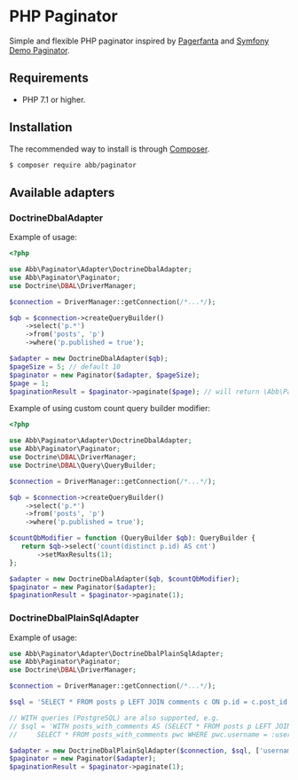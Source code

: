 # PHP Paginator

Simple and flexible PHP paginator inspired by [Pagerfanta](https://github.com/BabDev/Pagerfanta)
and [Symfony Demo Paginator](https://github.com/symfony/demo/blob/master/src/Pagination/Paginator.php).

## Requirements

* PHP 7.1 or higher.

## Installation

The recommended way to install is through [Composer](http://getcomposer.org).

```bash
$ composer require abb/paginator
```

## Available adapters

### DoctrineDbalAdapter

Example of usage:

```php
<?php

use Abb\Paginator\Adapter\DoctrineDbalAdapter;
use Abb\Paginator\Paginator;
use Doctrine\DBAL\DriverManager;

$connection = DriverManager::getConnection(/*...*/);

$qb = $connection->createQueryBuilder()
    ->select('p.*')
    ->from('posts', 'p')
    ->where('p.published = true');

$adapter = new DoctrineDbalAdapter($qb);
$pageSize = 5; // default 10
$paginator = new Paginator($adapter, $pageSize);
$page = 1;
$paginationResult = $paginator->paginate($page); // will return \Abb\Paginator\PaginationResult object
```

Example of using custom count query builder modifier:

```php
<?php

use Abb\Paginator\Adapter\DoctrineDbalAdapter;
use Abb\Paginator\Paginator;
use Doctrine\DBAL\DriverManager;
use Doctrine\DBAL\Query\QueryBuilder;

$connection = DriverManager::getConnection(/*...*/);

$qb = $connection->createQueryBuilder()
    ->select('p.*')
    ->from('posts', 'p')
    ->where('p.published = true');

$countQbModifier = function (QueryBuilder $qb): QueryBuilder {
   return $qb->select('count(distinct p.id) AS cnt')
       ->setMaxResults(1);
};

$adapter = new DoctrineDbalAdapter($qb, $countQbModifier);
$paginator = new Paginator($adapter);
$paginationResult = $paginator->paginate(1);
```

### DoctrineDbalPlainSqlAdapter

Example of usage:

```php
use Abb\Paginator\Adapter\DoctrineDbalPlainSqlAdapter;
use Abb\Paginator\Paginator;
use Doctrine\DBAL\DriverManager;

$connection = DriverManager::getConnection(/*...*/);

$sql = 'SELECT * FROM posts p LEFT JOIN comments c ON p.id = c.post_id WHERE p.username = :username ORDER BY p.id';

// WITH queries (PostgreSQL) are also supported, e.g.
// $sql = 'WITH posts_with_comments AS (SELECT * FROM posts p LEFT JOIN comments c ON p.id = c.post_id)
//     SELECT * FROM posts_with_comments pwc WHERE pwc.username = :username ORDER BY pwc.id';

$adapter = new DoctrineDbalPlainSqlAdapter($connection, $sql, ['username' => 'John Doe']);
$paginator = new Paginator($adapter);
$paginationResult = $paginator->paginate(1);
```
